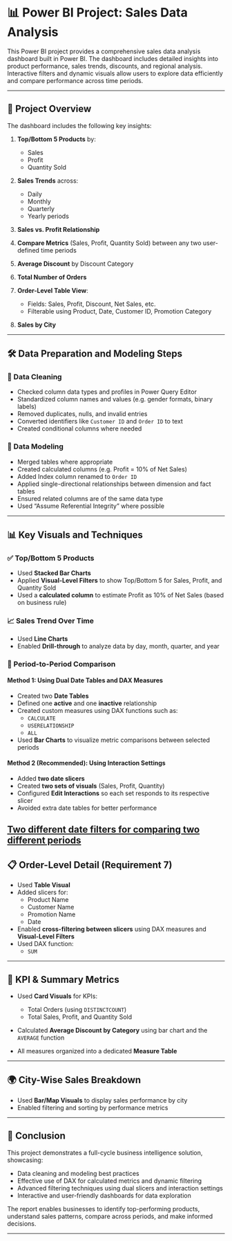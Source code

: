 # 📊 Power BI Project: Sales Data Analysis

This Power BI project provides a comprehensive sales data analysis dashboard built in Power BI. The dashboard includes detailed insights into product performance, sales trends, discounts, and regional analysis. Interactive filters and dynamic visuals allow users to explore data efficiently and compare performance across time periods.

---

## 📁 Project Overview

The dashboard includes the following key insights:

1. **Top/Bottom 5 Products** by:
   - Sales
   - Profit
   - Quantity Sold

2. **Sales Trends** across:
   - Daily
   - Monthly
   - Quarterly
   - Yearly periods

3. **Sales vs. Profit Relationship**

4. **Compare Metrics** (Sales, Profit, Quantity Sold) between any two user-defined time periods

5. **Average Discount** by Discount Category

6. **Total Number of Orders**

7. **Order-Level Table View**:
   - Fields: Sales, Profit, Discount, Net Sales, etc.
   - Filterable using Product, Date, Customer ID, Promotion Category

8. **Sales by City**

---

## 🛠️ Data Preparation and Modeling Steps

### 🔹 Data Cleaning

- Checked column data types and profiles in Power Query Editor
- Standardized column names and values (e.g. gender formats, binary labels)
- Removed duplicates, nulls, and invalid entries
- Converted identifiers like `Customer ID` and `Order ID` to text
- Created conditional columns where needed

### 🔹 Data Modeling

- Merged tables where appropriate
- Created calculated columns (e.g. Profit = 10% of Net Sales)
- Added Index column renamed to `Order ID`
- Applied single-directional relationships between dimension and fact tables
- Ensured related columns are of the same data type
- Used “Assume Referential Integrity” where possible

---

## 📊 Key Visuals and Techniques

### ✅ Top/Bottom 5 Products

- Used **Stacked Bar Charts**
- Applied **Visual-Level Filters** to show Top/Bottom 5 for Sales, Profit, and Quantity Sold
- Used a **calculated column** to estimate Profit as 10% of Net Sales (based on business rule)

### 📈 Sales Trend Over Time

- Used **Line Charts**
- Enabled **Drill-through** to analyze data by day, month, quarter, and year

### 🔄 Period-to-Period Comparison

#### Method 1: Using Dual Date Tables and DAX Measures

- Created two **Date Tables**
- Defined one **active** and one **inactive** relationship
- Created custom measures using DAX functions such as:
  - `CALCULATE`
  - `USERELATIONSHIP`
  - `ALL`
- Used **Bar Charts** to visualize metric comparisons between selected periods

#### Method 2 (Recommended): Using Interaction Settings

- Added **two date slicers**
- Created **two sets of visuals** (Sales, Profit, Quantity)
- Configured **Edit Interactions** so each set responds to its respective slicer
- Avoided extra date tables for better performance

[Two different date filters for comparing two different periods](./Two%20periods%20compared.png)
---

## 📋 Order-Level Detail (Requirement 7)

- Used **Table Visual**
- Added slicers for:
  - Product Name
  - Customer Name
  - Promotion Name
  - Date
- Enabled **cross-filtering between slicers** using DAX measures and **Visual-Level Filters**
- Used DAX function:
  - `SUM`

---

## 🔢 KPI & Summary Metrics

- Used **Card Visuals** for KPIs:
  - Total Orders (using `DISTINCTCOUNT`)
  - Total Sales, Profit, and Quantity Sold

- Calculated **Average Discount by Category** using bar chart and the `AVERAGE` function

- All measures organized into a dedicated **Measure Table**

---

## 🌍 City-Wise Sales Breakdown

- Used **Bar/Map Visuals** to display sales performance by city
- Enabled filtering and sorting by performance metrics

---

## 📌 Conclusion

This project demonstrates a full-cycle business intelligence solution, showcasing:

- Data cleaning and modeling best practices
- Effective use of DAX for calculated metrics and dynamic filtering
- Advanced filtering techniques using dual slicers and interaction settings
- Interactive and user-friendly dashboards for data exploration

The report enables businesses to identify top-performing products, understand sales patterns, compare across periods, and make informed decisions.

---
